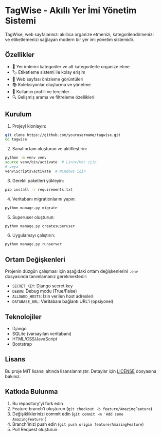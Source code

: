 # TagWise - Akıllı Yer İmi Yönetim Sistemi

TagWise, web sayfalarınızı akıllıca organize etmenizi, kategorilendirmenizi ve etiketlemenizi sağlayan modern bir yer imi yönetim sistemidir.

## Özellikler

- 📑 Yer imlerini kategoriler ve alt kategorilerle organize etme
- 🏷️ Etiketleme sistemi ile kolay erişim
- 📸 Web sayfası önizleme görüntüleri
- 📚 Koleksiyonlar oluşturma ve yönetme
- 👤 Kullanıcı profili ve tercihler
- 🔍 Gelişmiş arama ve filtreleme özellikleri

## Kurulum

1. Projeyi klonlayın:
```bash
git clone https://github.com/yourusername/tagwise.git
cd tagwise
```

2. Sanal ortam oluşturun ve aktifleştirin:
```bash
python -m venv venv
source venv/bin/activate  # Linux/Mac için
# veya
venv\Scripts\activate  # Windows için
```

3. Gerekli paketleri yükleyin:
```bash
pip install -r requirements.txt
```

4. Veritabanı migrationlarını yapın:
```bash
python manage.py migrate
```

5. Superuser oluşturun:
```bash
python manage.py createsuperuser
```

6. Uygulamayı çalıştırın:
```bash
python manage.py runserver
```

## Ortam Değişkenleri

Projenin düzgün çalışması için aşağıdaki ortam değişkenlerini `.env` dosyasında tanımlamanız gerekmektedir:

- `SECRET_KEY`: Django secret key
- `DEBUG`: Debug modu (True/False)
- `ALLOWED_HOSTS`: İzin verilen host adresleri
- `DATABASE_URL`: Veritabanı bağlantı URL'i (opsiyonel)

## Teknolojiler

- Django
- SQLite (varsayılan veritabanı)
- HTML/CSS/JavaScript
- Bootstrap

## Lisans

Bu proje MIT lisansı altında lisanslanmıştır. Detaylar için [LICENSE](LICENSE) dosyasına bakınız.

## Katkıda Bulunma

1. Bu repository'yi fork edin
2. Feature branch'i oluşturun (`git checkout -b feature/AmazingFeature`)
3. Değişikliklerinizi commit edin (`git commit -m 'Add some AmazingFeature'`)
4. Branch'inizi push edin (`git push origin feature/AmazingFeature`)
5. Pull Request oluşturun